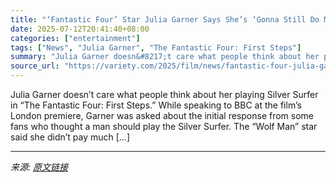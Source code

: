 ```yaml
---
title: "‘Fantastic Four’ Star Julia Garner Says She’s ‘Gonna Still Do My Job’ Amid Backlash to Silver Surfer Genderswap"
date: 2025-07-12T20:41:40+08:00
categories: ["entertainment"]
tags: ["News", "Julia Garner", "The Fantastic Four: First Steps"]
summary: "Julia Garner doesn&#8217;t care what people think about her playing Silver Surfer in &#8220;The Fantastic Four: First Steps.&#8221; While speaking to BBC at the film&#8217;s London premiere, Garner wa"
source_url: "https://variety.com/2025/film/news/fantastic-four-julia-garner-backlash-silver-surfer-1236458924/"
---
```


Julia Garner doesn&#8217;t care what people think about her playing Silver Surfer in &#8220;The Fantastic Four: First Steps.&#8221; While speaking to BBC at the film&#8217;s London premiere, Garner was asked about the initial response from some fans who thought a man should play the Silver Surfer. The &#8220;Wolf Man&#8221; star said she didn&#8217;t pay much [&#8230;]

---

*来源: [原文链接](https://variety.com/2025/film/news/fantastic-four-julia-garner-backlash-silver-surfer-1236458924/)*
